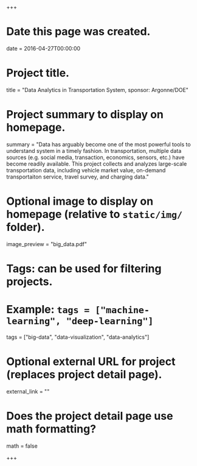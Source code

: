 +++
# Date this page was created.
date = 2016-04-27T00:00:00

# Project title.
title = "Data Analytics in Transportation System, sponsor: Argonne/DOE"

# Project summary to display on homepage.
summary = "Data has arguably become one of the most powerful tools to understand system in a timely fashion. In transportation, multiple data sources (e.g. social media, transaction, economics, sensors, etc.) have become readily available. This project collects and analyzes large-scale transportation data, including vehicle market value, on-demand transportaiton service, travel survey, and charging data."

# Optional image to display on homepage (relative to `static/img/` folder).
image_preview = "big_data.pdf"

# Tags: can be used for filtering projects.
# Example: `tags = ["machine-learning", "deep-learning"]`
tags = ["big-data", "data-visualization", "data-analytics"]

# Optional external URL for project (replaces project detail page).
external_link = ""

# Does the project detail page use math formatting?
math = false

+++

